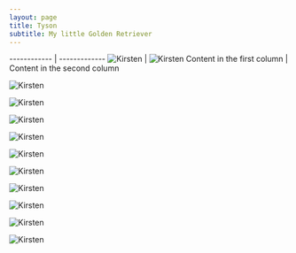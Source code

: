 ```yaml
---
layout: page
title: Tyson
subtitle: My little Golden Retriever
---
```


<i class="fas fa-paw"></i> <i class="fas fa-paw"></i> <i class="fas fa-paw"></i> 

------------ | -------------
![Kirsten](assets/img/Tyson1.jpg) | ![Kirsten](assets/img/Tyson2.jpg)
Content in the first column | Content in the second column





![Kirsten](assets/img/Tyson3.jpg)

![Kirsten](assets/img/Tyson4.jpg)

![Kirsten](assets/img/Tyson5.jpg)

![Kirsten](assets/img/Tyson6.jpg)

![Kirsten](assets/img/Tyson7.jpg)

![Kirsten](assets/img/Tyson8.jpg)

![Kirsten](assets/img/Tyson9.jpg)

![Kirsten](assets/img/Tyson10.jpg)

![Kirsten](assets/img/Tyson11.jpg)

![Kirsten](assets/img/Tyson12.jpg)

